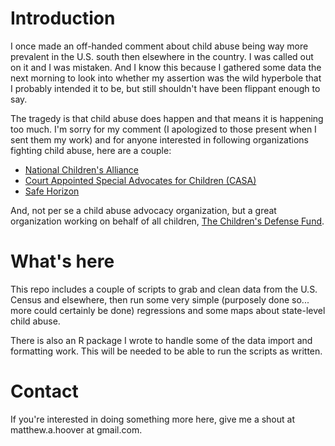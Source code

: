 # Introduction
I once made an off-handed comment about child abuse being way more prevalent in the U.S. south then elsewhere in the country. I was called out on it and I was mistaken. And I know this because I gathered some data the next morning to look into whether my assertion was the wild hyperbole that I probably intended it to be, but still shouldn't have been flippant enough to say. 

The tragedy is that child abuse does happen and that means it is happening too much. I'm sorry for my comment (I apologized to those present when I sent them my work) and for anyone interested in following organizations fighting child abuse, here are a couple:
- [National Children's Alliance](http://www.nationalchildrensalliance.org)
- [Court Appointed Special Advocates for Children (CASA)](http://www.casaforchildren.org)
- [Safe Horizon](http://www.safehorizon.org)

And, not per se a child abuse advocacy organization, but a great organization working on behalf of all children, [The Children's Defense Fund](http://www.childrensdefense.org).

# What's here
This repo includes a couple of scripts to grab and clean data from the U.S. Census and elsewhere, then run some very simple (purposely done so... more could certainly be done) regressions and some maps about state-level child abuse. 

There is also an R package I wrote to handle some of the data import and formatting work. This will be needed to be able to run the scripts as written.

# Contact
If you're interested in doing something more here, give me a shout at matthew.a.hoover at gmail.com.